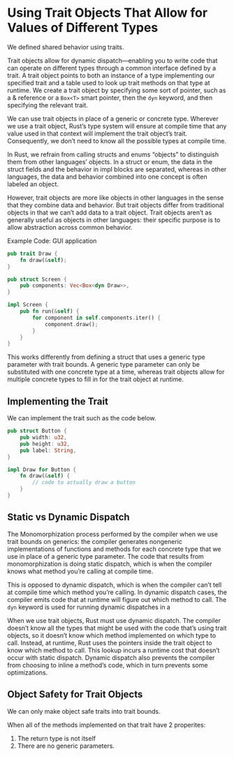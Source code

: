 # Using Trait Objects That Allow for Values of Different Types

We defined shared behavior using traits.

Trait objects allow for dynamic dispatch—enabling you to write code that can
operate on different types through a common interface defined by a trait. A
trait object points to both an instance of a type implementing our specified
trait and a table used to look up trait methods on that type at runtime. We
create a trait object by specifying some sort of pointer, such as a & reference
or a `Box<T>` smart pointer, then the `dyn` keyword, and then specifying the
relevant trait.

We can use trait objects in place of a generic or concrete type. Wherever we use
a trait object, Rust’s type system will ensure at compile time that any value
used in that context will implement the trait object’s trait. Consequently, we
don’t need to know all the possible types at compile time.

In Rust, we refrain from calling structs and enums “objects” to distinguish them
from other languages’ objects. In a struct or enum, the data in the struct
fields and the behavior in impl blocks are separated, whereas in other
languages, the data and behavior combined into one concept is often labeled an
object.

However, trait objects are more like objects in other languages in the sense
that they combine data and behavior. But trait objects differ from traditional
objects in that we can’t add data to a trait object. Trait objects aren’t as
generally useful as objects in other languages: their specific purpose is to
allow abstraction across common behavior.

Example Code: GUI application

```rust
pub trait Draw {
    fn draw(&self);
}

pub struct Screen {
    pub components: Vec<Box<dyn Draw>>,
}

impl Screen {
    pub fn run(&self) {
        for component in self.components.iter() {
            component.draw();
        }
    }
}

```

This works differently from defining a struct that uses a generic type parameter
with trait bounds. A generic type parameter can only be substituted with one
concrete type at a time, whereas trait objects allow for multiple concrete types
to fill in for the trait object at runtime.

## Implementing the Trait

We can implement the trait such as the code below.

```rust
pub struct Button {
    pub width: u32,
    pub height: u32,
    pub label: String,
}

impl Draw for Button {
    fn draw(&self) {
        // code to actually draw a button
    }
}
```

## Static vs Dynamic Dispatch

The Monomorphization process performed by the compiler when we use trait bounds
on generics: the compiler generates nongeneric implementations of functions and
methods for each concrete type that we use in place of a generic type parameter.
The code that results from monomorphization is doing static dispatch, which is
when the compiler knows what method you’re calling at compile time.

This is opposed to dynamic dispatch, which is when the compiler can’t tell at
compile time which method you’re calling. In dynamic dispatch cases, the
compiler emits code that at runtime will figure out which method to call. The
`dyn` keyword is used for running dynamic dispatches in a

When we use trait objects, Rust must use dynamic dispatch. The compiler doesn’t
know all the types that might be used with the code that’s using trait objects,
so it doesn’t know which method implemented on which type to call. Instead, at
runtime, Rust uses the pointers inside the trait object to know which method to
call. This lookup incurs a runtime cost that doesn’t occur with static dispatch.
Dynamic dispatch also prevents the compiler from choosing to inline a method’s
code, which in turn prevents some optimizations.

## Object Safety for Trait Objects

We can only make object safe traits into trait bounds.

When all of the methods implemented on that trait have 2 properites:

1. The return type is not itself
2. There are no generic parameters.
